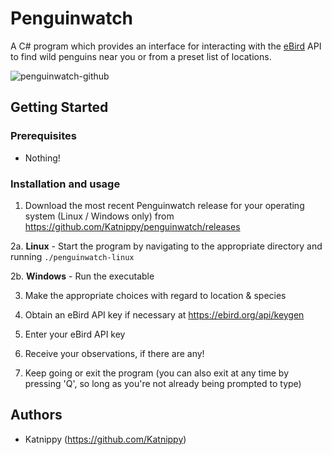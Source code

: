 # Penguinwatch

A C# program which provides an interface for interacting with the [eBird](https://ebird.org/home) API to find wild penguins near you or from a preset list of locations.

![penguinwatch-github](https://github.com/Katnippy/penguinwatch/assets/131162484/506888ee-ef39-4d51-bbf6-b4248c7a6ad9)

## Getting Started

### Prerequisites
* Nothing!

### Installation and usage
1. Download the most recent Penguinwatch release for your operating system (Linux / Windows only) from https://github.com/Katnippy/penguinwatch/releases

2a. **Linux** - Start the program by navigating to the appropriate directory and running `./penguinwatch-linux`

2b. **Windows** - Run the executable

3. Make the appropriate choices with regard to location & species

4. Obtain an eBird API key if necessary at https://ebird.org/api/keygen

5. Enter your eBird API key

6. Receive your observations, if there are any!
  
7. Keep going or exit the program (you can also exit at any time by pressing 'Q', so long as you're not already being prompted to type)

## Authors
* Katnippy (https://github.com/Katnippy)
